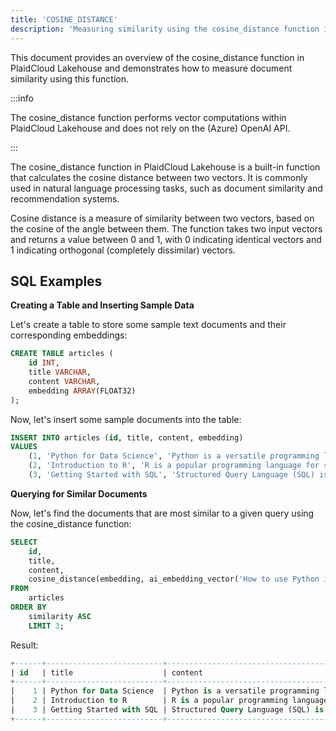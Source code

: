 ```yaml
---
title: 'COSINE_DISTANCE'
description: 'Measuring similarity using the cosine_distance function in PlaidCloud Lakehouse'
---
```


This document provides an overview of the cosine_distance function in PlaidCloud Lakehouse and demonstrates how to measure document similarity using this function.

:::info

The cosine_distance function performs vector computations within PlaidCloud Lakehouse and does not rely on the (Azure) OpenAI API. 

:::

The cosine_distance function in PlaidCloud Lakehouse is a built-in function that calculates the cosine distance between two vectors. It is commonly used in natural language processing tasks, such as document similarity and recommendation systems.

Cosine distance is a measure of similarity between two vectors, based on the cosine of the angle between them. The function takes two input vectors and returns a value between 0 and 1, with 0 indicating identical vectors and 1 indicating orthogonal (completely dissimilar) vectors.

## SQL Examples

**Creating a Table and Inserting Sample Data**

Let's create a table to store some sample text documents and their corresponding embeddings:
```sql
CREATE TABLE articles (
    id INT,
    title VARCHAR,
    content VARCHAR,
    embedding ARRAY(FLOAT32)
);
```

Now, let's insert some sample documents into the table:
```sql
INSERT INTO articles (id, title, content, embedding)
VALUES
    (1, 'Python for Data Science', 'Python is a versatile programming language widely used in data science...', ai_embedding_vector('Python is a versatile programming language widely used in data science...')),
    (2, 'Introduction to R', 'R is a popular programming language for statistical computing and graphics...', ai_embedding_vector('R is a popular programming language for statistical computing and graphics...')),
    (3, 'Getting Started with SQL', 'Structured Query Language (SQL) is a domain-specific language used for managing relational databases...', ai_embedding_vector('Structured Query Language (SQL) is a domain-specific language used for managing relational databases...'));
```

**Querying for Similar Documents**

Now, let's find the documents that are most similar to a given query using the cosine_distance function:
```sql
SELECT
    id,
    title,
    content,
    cosine_distance(embedding, ai_embedding_vector('How to use Python in data analysis?')) AS similarity
FROM
    articles
ORDER BY
    similarity ASC
    LIMIT 3;
```

Result:
```sql
+------+--------------------------+---------------------------------------------------------------------------------------------------------+------------+
| id   | title                    | content                                                                                                 | similarity |
+------+--------------------------+---------------------------------------------------------------------------------------------------------+------------+
|    1 | Python for Data Science  | Python is a versatile programming language widely used in data science...                               |  0.1142081 |
|    2 | Introduction to R        | R is a popular programming language for statistical computing and graphics...                           | 0.18741018 |
|    3 | Getting Started with SQL | Structured Query Language (SQL) is a domain-specific language used for managing relational databases... | 0.25137568 |
+------+--------------------------+---------------------------------------------------------------------------------------------------------+------------+
```
